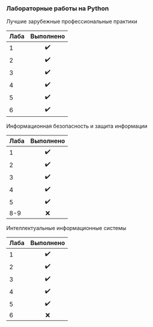 ### Лабораторные работы на Python

Лучшие зарубежные профессиональные практики

| Лаба          | Выполнено        |
| ------------- |:----------------:|
| 1             |:heavy_check_mark:|
| 2             |:heavy_check_mark:|
| 3             |:heavy_check_mark:|
| 4             |:heavy_check_mark:|
| 5             |:heavy_check_mark:|
| 6             |:heavy_check_mark:|

Информационная безопасность и защита информации

| Лаба          | Выполнено        |
| ------------- |:----------------:|
| 1             |:heavy_check_mark:|
| 2             |:heavy_check_mark:|
| 3             |:heavy_check_mark:|
| 4             |:heavy_check_mark:|
| 5             |:heavy_check_mark:|
| 8-9           |:x:               |

Интеллектуальные информационные системы

| Лаба          | Выполнено        |
| ------------- |:----------------:|
| 1             |:heavy_check_mark:|
| 2             |:heavy_check_mark:|
| 3             |:heavy_check_mark:|
| 4             |:heavy_check_mark:|
| 5             |:heavy_check_mark:|
| 6             |:x:               |
